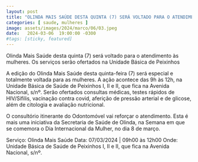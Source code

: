 ```yaml
---
layout: post
title: "OLINDA MAIS SAÚDE DESTA QUINTA (7) SERÁ VOLTADO PARA O ATENDIMENTO ÀS MULHERES."
categories: [ saude, mulheres ]
image: assets/images/2024/marco/06/03.jpeg
date:   2024-03-06  19:00:00 -0300
#tags: [sticky, featured]
---
```

Olinda Mais Saúde desta quinta (7) será voltado para o atendimento às mulheres. Os serviços serão ofertados na Unidade Básica de Peixinhos

A edição do Olinda Mais Saúde desta quinta-feira (7) será especial e totalmente voltada para as mulheres. A ação acontece das 9h às 12h, na Unidade Básica de Saúde de Peixinhos I, II e II, que fica na Avenida Nacional, s/nº. Serão ofertados consultas médicas, testes rápidos de HIV/Sífilis, vacinação contra covid, aferição de pressão arterial e de glicose, além de citologia e avaliação nutricional.  

O consultório itinerante do Odontomóvel vai reforçar o atendimento. Esta é mais uma iniciativa da Secretaria de Saúde de Olinda, na Semana em que se comemora o Dia Internacional da Mulher, no dia 8 de março.

Serviço: Olinda Mais Saúde
Data: 07/03/2024 | 09h00 às 12h00
Onde: Unidade Básica de Saúde de Peixinhos I, II e II, que fica na Avenida Nacional, s/nº.
